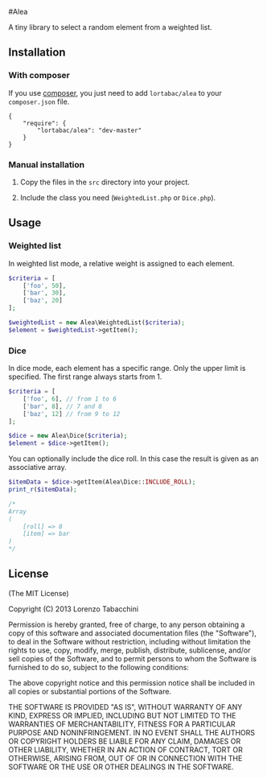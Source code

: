 #Alea

A tiny library to select a random element from a weighted list.

## Installation

### With composer

If you use [composer](http://getcomposer.org/), you just need to add `lortabac/alea` to your `composer.json` file.

```
{
    "require": {
        "lortabac/alea": "dev-master"
    }
}
```

### Manual installation

1. Copy the files in the `src` directory into your project.

2. Include the class you need (`WeightedList.php` or `Dice.php`).

## Usage

### Weighted list

In weighted list mode, a relative weight is assigned to each element.

``` PHP
$criteria = [
	['foo', 50],
	['bar', 30],
	['baz', 20]
];

$weightedList = new Alea\WeightedList($criteria);
$element = $weightedList->getItem();
```

### Dice

In dice mode, each element has a specific range. Only the upper limit is specified. The first range always starts from 1.

``` PHP
$criteria = [
    ['foo', 6], // from 1 to 6
    ['bar', 8], // 7 and 8
    ['baz', 12] // from 9 to 12
];

$dice = new Alea\Dice($criteria);
$element = $dice->getItem();
```

You can optionally include the dice roll. In this case the result is given as an associative array.

``` PHP
$itemData = $dice->getItem(Alea\Dice::INCLUDE_ROLL);
print_r($itemData);

/*
Array
(
    [roll] => 8
    [item] => bar
)
*/
```

## License

(The MIT License)

Copyright (C) 2013 Lorenzo Tabacchini

Permission is hereby granted, free of charge, to any person obtaining a copy of
this software and associated documentation files (the "Software"), to deal in
the Software without restriction, including without limitation the rights to
use, copy, modify, merge, publish, distribute, sublicense, and/or sell copies of
the Software, and to permit persons to whom the Software is furnished to do so,
subject to the following conditions:

The above copyright notice and this permission notice shall be included in all
copies or substantial portions of the Software.

THE SOFTWARE IS PROVIDED "AS IS", WITHOUT WARRANTY OF ANY KIND, EXPRESS OR
IMPLIED, INCLUDING BUT NOT LIMITED TO THE WARRANTIES OF MERCHANTABILITY, FITNESS
FOR A PARTICULAR PURPOSE AND NONINFRINGEMENT. IN NO EVENT SHALL THE AUTHORS OR
COPYRIGHT HOLDERS BE LIABLE FOR ANY CLAIM, DAMAGES OR OTHER LIABILITY, WHETHER
IN AN ACTION OF CONTRACT, TORT OR OTHERWISE, ARISING FROM, OUT OF OR IN
CONNECTION WITH THE SOFTWARE OR THE USE OR OTHER DEALINGS IN THE SOFTWARE.
